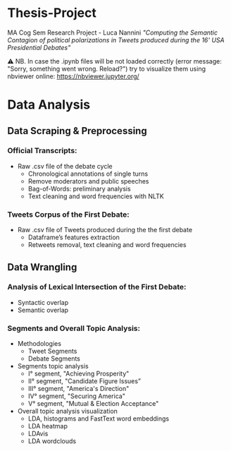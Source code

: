 # Thesis-Project
MA Cog Sem Research Project - Luca Nannini 
*"Computing the Semantic Contagion of political polarizations in Tweets produced during the 16' USA Presidential Debates"*

:warning: NB. In case the .ipynb files will be not loaded correctly (error message: "Sorry, something went wrong. Reload?") try to visualize them using nbviewer online: https://nbviewer.jupyter.org/

# Data Analysis
## Data Scraping & Preprocessing

### Official Transcripts:
* Raw .csv file of the debate cycle 
  * Chronological annotations of single turns
  * Remove moderators and public speeches
  * Bag-of-Words: preliminary analysis
  * Text cleaning and word frequencies with NLTK 

### Tweets Corpus of the First Debate:
* Raw .csv file of Tweets produced during the the first debate
  * Dataframe’s features extraction 
  * Retweets removal, text cleaning and word frequencies

## Data Wrangling

### Analysis of Lexical Intersection of the First Debate:
* Syntactic overlap 
* Semantic overlap 

### Segments and Overall Topic Analysis:
* Methodologies
  * Tweet Segments
  * Debate Segments
* Segments topic analysis
  * I° segment, "Achieving Prosperity"
  * II° segment, "Candidate Figure Issues”
  * III° segment, "America's Direction"
  * IV° segment, "Securing America"
  * V° segment, "Mutual & Election Acceptance"
* Overall topic analysis visualization
  * LDA, histograms and FastText word embeddings
  * LDA heatmap 
  * LDAvis 
  * LDA wordclouds
